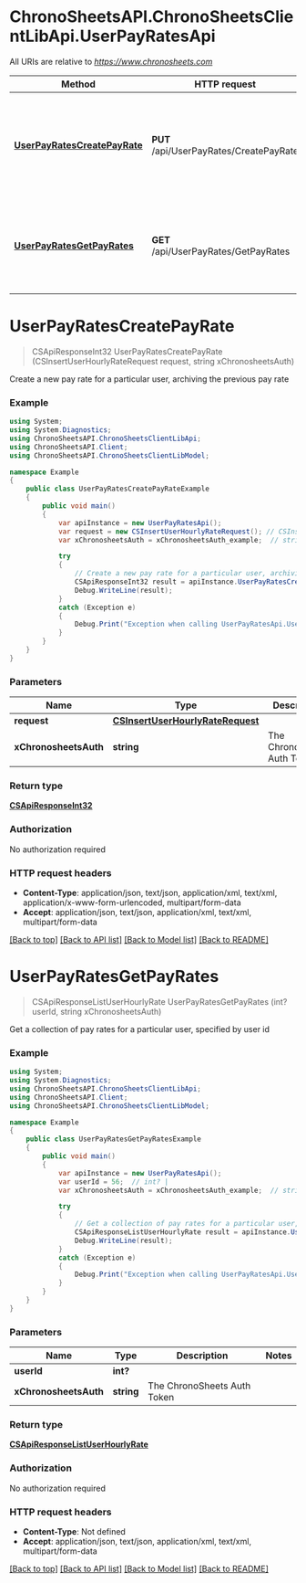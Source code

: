 # ChronoSheetsAPI.ChronoSheetsClientLibApi.UserPayRatesApi

All URIs are relative to *https://www.chronosheets.com*

Method | HTTP request | Description
------------- | ------------- | -------------
[**UserPayRatesCreatePayRate**](UserPayRatesApi.md#userpayratescreatepayrate) | **PUT** /api/UserPayRates/CreatePayRate | Create a new pay rate for a particular user, archiving the previous pay rate
[**UserPayRatesGetPayRates**](UserPayRatesApi.md#userpayratesgetpayrates) | **GET** /api/UserPayRates/GetPayRates | Get a collection of pay rates for a particular user, specified by user id


<a name="userpayratescreatepayrate"></a>
# **UserPayRatesCreatePayRate**
> CSApiResponseInt32 UserPayRatesCreatePayRate (CSInsertUserHourlyRateRequest request, string xChronosheetsAuth)

Create a new pay rate for a particular user, archiving the previous pay rate

### Example
```csharp
using System;
using System.Diagnostics;
using ChronoSheetsAPI.ChronoSheetsClientLibApi;
using ChronoSheetsAPI.Client;
using ChronoSheetsAPI.ChronoSheetsClientLibModel;

namespace Example
{
    public class UserPayRatesCreatePayRateExample
    {
        public void main()
        {
            var apiInstance = new UserPayRatesApi();
            var request = new CSInsertUserHourlyRateRequest(); // CSInsertUserHourlyRateRequest | 
            var xChronosheetsAuth = xChronosheetsAuth_example;  // string | The ChronoSheets Auth Token

            try
            {
                // Create a new pay rate for a particular user, archiving the previous pay rate
                CSApiResponseInt32 result = apiInstance.UserPayRatesCreatePayRate(request, xChronosheetsAuth);
                Debug.WriteLine(result);
            }
            catch (Exception e)
            {
                Debug.Print("Exception when calling UserPayRatesApi.UserPayRatesCreatePayRate: " + e.Message );
            }
        }
    }
}
```

### Parameters

Name | Type | Description  | Notes
------------- | ------------- | ------------- | -------------
 **request** | [**CSInsertUserHourlyRateRequest**](CSInsertUserHourlyRateRequest.md)|  | 
 **xChronosheetsAuth** | **string**| The ChronoSheets Auth Token | 

### Return type

[**CSApiResponseInt32**](CSApiResponseInt32.md)

### Authorization

No authorization required

### HTTP request headers

 - **Content-Type**: application/json, text/json, application/xml, text/xml, application/x-www-form-urlencoded, multipart/form-data
 - **Accept**: application/json, text/json, application/xml, text/xml, multipart/form-data

[[Back to top]](#) [[Back to API list]](../README.md#documentation-for-api-endpoints) [[Back to Model list]](../README.md#documentation-for-models) [[Back to README]](../README.md)

<a name="userpayratesgetpayrates"></a>
# **UserPayRatesGetPayRates**
> CSApiResponseListUserHourlyRate UserPayRatesGetPayRates (int? userId, string xChronosheetsAuth)

Get a collection of pay rates for a particular user, specified by user id

### Example
```csharp
using System;
using System.Diagnostics;
using ChronoSheetsAPI.ChronoSheetsClientLibApi;
using ChronoSheetsAPI.Client;
using ChronoSheetsAPI.ChronoSheetsClientLibModel;

namespace Example
{
    public class UserPayRatesGetPayRatesExample
    {
        public void main()
        {
            var apiInstance = new UserPayRatesApi();
            var userId = 56;  // int? | 
            var xChronosheetsAuth = xChronosheetsAuth_example;  // string | The ChronoSheets Auth Token

            try
            {
                // Get a collection of pay rates for a particular user, specified by user id
                CSApiResponseListUserHourlyRate result = apiInstance.UserPayRatesGetPayRates(userId, xChronosheetsAuth);
                Debug.WriteLine(result);
            }
            catch (Exception e)
            {
                Debug.Print("Exception when calling UserPayRatesApi.UserPayRatesGetPayRates: " + e.Message );
            }
        }
    }
}
```

### Parameters

Name | Type | Description  | Notes
------------- | ------------- | ------------- | -------------
 **userId** | **int?**|  | 
 **xChronosheetsAuth** | **string**| The ChronoSheets Auth Token | 

### Return type

[**CSApiResponseListUserHourlyRate**](CSApiResponseListUserHourlyRate.md)

### Authorization

No authorization required

### HTTP request headers

 - **Content-Type**: Not defined
 - **Accept**: application/json, text/json, application/xml, text/xml, multipart/form-data

[[Back to top]](#) [[Back to API list]](../README.md#documentation-for-api-endpoints) [[Back to Model list]](../README.md#documentation-for-models) [[Back to README]](../README.md)

